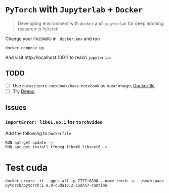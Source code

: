 # `PyTorch` with `Jupyterlab` + `Docker`

> Developing environment with `docker` and `jupyterlab` for deep learning research in `PyTorch`

Change your `PASSWORD` in `.docker.env` and run

```
docker-compose up
```

And visit http://localhost:10011 to reach `jupyterlab`

## TODO

- [ ] Use `datascience-notebook/base-notebook` as base image, [Dockerfile](https://github.com/jupyter/docker-stacks/blob/master/base-notebook/Dockerfile)
- [ ] Try [Deepo](https://github.com/ufoym/deepo)

## Issues

### `ImportError: libGL.so.1` for `torchvideo`

Add the following to `Dockerfile`

```bash
RUN apt-get update -y
RUN apt-get install ffmpeg libsm6 libxext6 -y
```

# Test cuda

```
docker create -it --gpus all -p 7777:8898 --name torch -v .:/workspace pytorch/pytorch:1.9.0-cuda10.2-cudnn7-runtime
```

